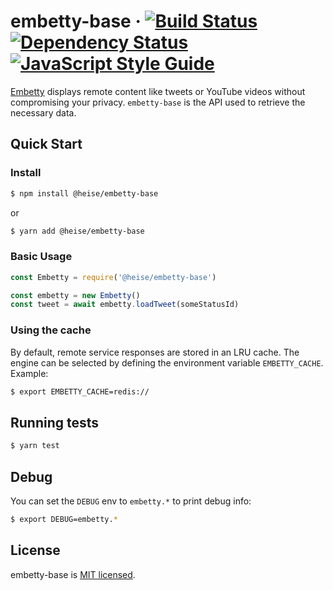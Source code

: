 # embetty-base · [![Build Status](https://travis-ci.org/heiseonline/embetty-base.svg?branch=master)](https://travis-ci.org/heiseonline/embetty-base)  [![Dependency Status](https://david-dm.org/heiseonline/embetty-base.svg)](https://david-dm.org/heiseonline/embetty-base) [![JavaScript Style Guide](https://img.shields.io/badge/code_style-standard-brightgreen.svg)](https://standardjs.com)

[Embetty](https://github.com/heiseonline/embetty) displays remote content like tweets or YouTube videos without compromising your privacy. `embetty-base` is the API used to retrieve the necessary data.

## Quick Start

### Install

```sh
$ npm install @heise/embetty-base
```

or

```sh
$ yarn add @heise/embetty-base
```

### Basic Usage

```js
const Embetty = require('@heise/embetty-base')

const embetty = new Embetty()
const tweet = await embetty.loadTweet(someStatusId)
```

### Using the cache

By default, remote service responses are stored in an LRU cache. The engine can be selected by defining the environment variable `EMBETTY_CACHE`. Example:

```sh
$ export EMBETTY_CACHE=redis://
```

## Running tests

```sh
$ yarn test
```

## Debug

You can set the `DEBUG` env to `embetty.*` to print debug info:

```sh
$ export DEBUG=embetty.*
```

## License

embetty-base is [MIT licensed](./LICENSE).
